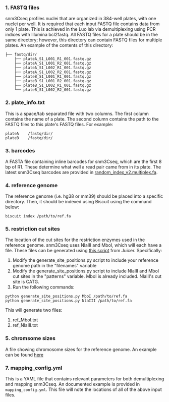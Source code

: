 ### 1. FASTQ files 

snm3Cseq profiles nuclei that are organized in 384-well plates, with one nuclei per well. It is required that each input FASTQ file contains data from only 1 plate. This is achieved in the Luo lab via demultiplexing using PCR indices with Illumina bcl2fastq. All FASTQ files for a plate should be in the same directory; however, this directory can contain FASTQ files for multiple plates. An example of the contents of this directory:

```
├── fastq/dir/
    ├── plateA_S1_L001_R1_001.fastq.gz
    ├── plateA_S1_L001_R2_001.fastq.gz
    ├── plateA_S1_L002_R1_001.fastq.gz
    ├── plateA_S1_L002_R2_001.fastq.gz
    ├── plateB_S1_L001_R1_001.fastq.gz
    ├── plateB_S1_L001_R2_001.fastq.gz
    ├── plateB_S1_L002_R1_001.fastq.gz
    └── plateB_S1_L002_R2_001.fastq.gz
```

### 2. plate_info.txt

This is a space/tab separated file with two columns. The first column contains the name of a plate. The second column contains the path to the FASTQ files to this plate's FASTQ files. For example:

```
plateA    /fastq/dir/
plateB    /fastq/dir/
```

### 3. barcodes

A FASTA file containing inline barcodes for snm3Cseq, which are the first 8 bp of R1. These determine what well a read pair came from in its plate. The latest snm3Cseq barcodes are provided in [random_index_v2.multiplex.fa](random_index_v2.multiplex.fa).

### 4. reference genome

The reference genome (i.e. hg38 or mm39) should be placed into a specific directory. Then, it should be indexed using Biscuit using the command below:

```{bash}
biscuit index /path/to/ref.fa
```

### 5. restriction cut sites

The location of the cut sites for the restriction enzymes used in the reference genome. snm3Cseq uses NlaIII and MboI, which will each have a file. These files can be generated using [this script](https://github.com/aidenlab/juicer/blob/main/misc/generate_site_positions.py) from Juicer. Specifically:
1. Modify the generate_site_positions.py script to include your reference genome path in the "filenames" variable
2. Modify the generate_site_positions.py script to include NlaIII and MboI cut sites in the "patterns" variable. MboI is already included. NlaIII's cut site is CATG.
3. Run the following commands:

```{bash}
python generate_site_positions.py MboI /path/to/ref.fa
python generate_site_positions.py NlaIII /path/to/ref.fa
```

This will generate two files:
1. ref_MboI.txt
2. ref_NlaIII.txt

### 5. chromsome sizes

A file showing chromosome sizes for the reference genome. An example can be found [here](https://hgdownload.cse.ucsc.edu/goldenpath/hg38/bigZips/hg38.chrom.sizes)

### 7. mapping_config.yml

This is a YAML file that contains relevant parameters for both demultiplexing and mapping snm3Cseq. An documented example is provided in `mapping_config.yml`. This file will note the locations of all of the above input files. 
